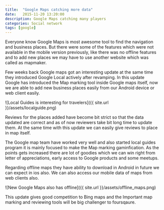 ```yaml
---
title:  "Google Maps catching more data"
date:   2015-11-20 13:20:00
description: Google Maps catching many players
categories: Social network
tags: [google]
---
```

Everyone know Google Maps is most awesome tool to find the navigation and business places. But there were some of the features which were not available in the mobile version previously, like there was no offline features and to add new places we may have to use another website which was called as mapmaker.

Few weeks back Google maps got an interesting update at the same time they introduced Google Local actively after revamping. In this update Google has introduced the Map marking tool inside Google maps itself, now we are able to add new business places easily from our Android device or web client easily. 

![Local Guides is interesting for travelers]({{ site.url }}/assets/localguide.png)

Reviews for the places added have become bit strict so that the data updated are correct and as of now reviewers take bit long time to update them. At the same time with this update we can easily give reviews to place in map itself.

The Google map team have worked very well and also started local guides program it is mainly focused to make the Map marking gaminfication. As the points gets increased there are lot of goodies which we can win right from letter of appreciations, early access to Google products and some meetups.

Regarding offline maps they have ability to download in Android in future we can expect in ios also. We can also access our mobile data of maps from web clients also.

![New Google Maps also has offline]({{ site.url }}/assets/offline_maps.png)

This update gives good competition to Bing maps and the Important map marking and reviewing tools will be big challenger  to foursqaure.


